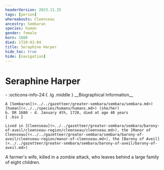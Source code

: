 ```yaml
---
headerVersion: 2023.11.25
tags: [person]
whereabouts: Cleenseau
ancestry: Sembaran
species: human
gender: female
born: 1680
died: 1720-01-04
title: Seraphine Harper
hide_toc: true
hide: [navigation]
---
```

# Seraphine Harper
<div class="grid cards ext-narrow-margin ext-one-column" markdown>
- :octicons-info-24:{ .lg .middle } __Biographical Information__

    A [Sembaran](<../../gazetteer/greater-sembara/sembara/sembara.md>) [human](<../../species/humans/humans.md>) (she/her)  
    b. DR 1680 - d. January 4th, 1720, died at age 40 years  
    { .bio }

    Lived in [Cleenseau](<../../gazetteer/greater-sembara/sembara/barony-of-aveil/cleenseau-region/cleenseau/cleenseau.md>), the [Manor of Cleenseau](<../../gazetteer/greater-sembara/sembara/barony-of-aveil/cleenseau-region/manor-of-cleenseau.md>), the [Barony of Aveil](<../../gazetteer/greater-sembara/sembara/barony-of-aveil/barony-of-aveil.md>)
</div>


A farmer's wife, killed in a zombie attack, who leaves behind a large family of eight children.
